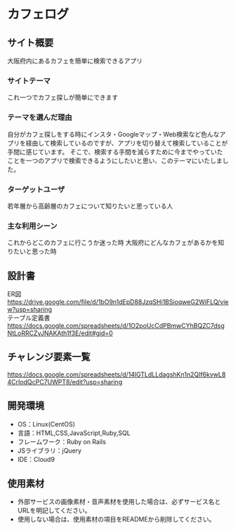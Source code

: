 # カフェログ

## サイト概要
大阪府内にあるカフェを簡単に検索できるアプリ

### サイトテーマ
これ一つでカフェ探しが簡単にできます

### テーマを選んだ理由
自分がカフェ探しをする時にインスタ・Googleマップ・Web検索など色んなアプリを経由して検索しているのですが、アプリを切り替えて検索していることが手間に感じています。
そこで、検索する手間を減らすために今までやっていたことを一つのアプリで検索できるようにしたいと思い、このテーマにいたしました。

### ターゲットユーザ
若年層から高齢層のカフェについて知りたいと思っている人

### 主な利用シーン
これからどこのカフェに行こうか迷った時
大阪府にどんなカフェがあるかを知りたいと思った時

## 設計書
ER図　https://drive.google.com/file/d/1bO9n1dEpD88JzqSHi1BSioqweG2WiFLQ/view?usp=sharing<br>
テーブル定義書　https://docs.google.com/spreadsheets/d/1O2poUcCdPBmwCYhBQZC7dsgNtLoRRCZyJNAKAth1f3E/edit#gid=0

## チャレンジ要素一覧
https://docs.google.com/spreadsheets/d/14lGTLdLLdagshKn1n2QIf6kvwL84CrIodQcPC7UWPT8/edit?usp=sharing

## 開発環境
- OS：Linux(CentOS)
- 言語：HTML,CSS,JavaScript,Ruby,SQL
- フレームワーク：Ruby on Rails
- JSライブラリ：jQuery
- IDE：Cloud9

## 使用素材
- 外部サービスの画像素材・音声素材を使用した場合は、必ずサービス名とURLを明記してください。
- 使用しない場合は、使用素材の項目をREADMEから削除してください。
